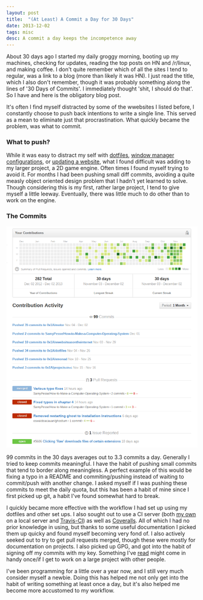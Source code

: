 ```yaml
---
layout: post
title:  "(At Least) A Commit a Day for 30 Days"
date: 2013-12-02
tags: misc
desc: A commit a day keeps the incompetence away
---
```


About 30 days ago I started my daily groggy morning, booting up my machines, 
checking for updates, reading the top posts on HN and /r/linux, and making 
coffee. I don't quite remember which of all the sites I tend to regular, was a 
link to a blog (more than likely it was HN). I just read the title, which I also 
don't remember, though it was probably something along the lines of '30 Days of 
Commits'. I immediately thought 'shit, I should do that'. So I have and here is 
the obligatory blog post.

It's often I find myself distracted by some of the wwebsites I listed before, I 
constantly choose to push back intentions to write a single line. This served as
a mean to eliminate just that procrastination. What quickly became the problem, 
was what to commit.


### What to push?
While it was easy to distract my self with [dotfiles](https://github.com/0X1A/dotfiles), 
[window manager configurations](https://github.com/0X1A/xmonad), or [updating a website](https://github.com/0X1A/wwebsiteasontheinternet), 
what I found difficult was adding to my larger project, a 2D game engine. Often 
times I found myself trying to avoid it. For months I had been pushing small 
diff commits, avoiding a quite measly object oriented design problem that I 
hadn't yet learned to solve. Though considering this is my first, rather large 
project, I tend to give myself a little leeway. Eventually, there was little 
much to do other than to work on the engine.

### The Commits

![Screenshot](/img/BotUrx2.png)

99 commits in the 30 days averages out to 3.3 commits a day. Generally I tried 
to keep commits meaningful. I have the habit of pushing small commits that tend 
to border along meaningless. A perfect example of this would be fixing a typo in
a README and commiting/pushing instead of waiting to commit/push with another 
change. I asked myself if I was pushing these commits to meet the daily quota, 
but this has been a habit of mine since I first picked up git, a habit I've 
found somewhat hard to break.

I quickly became more effective with the workflow I had set up using my dotfiles
and other set ups. I also sought out to use a CI server (both [my own](http://0x1a.us/ci)
on a local server and [Travis-CI](https://travis-ci.org)) as well as [Coveralls](https://coveralls.io).
All of which I had no prior knowledge in using, but thanks to some useful 
documentation I picked them up quicky and found myself becoming very fond of.
I also actively seeked out to try to get pull requests merged, though these were
mostly for documentation on projects. I also picked up GPG, and got into the 
habit of signing off my commits with my key. Something I've [read](http://mikegerwitz.com/papers/git-horror-story.html)
might come in handy once/if I get to work on a large project with other people.

I've been programming for a little over a year now, and I still very much 
consider myself a newbie. Doing this has helped me not only get into the habit 
of writing something at least once a day, but it's also helped me become more 
accustomed to my workflow.
